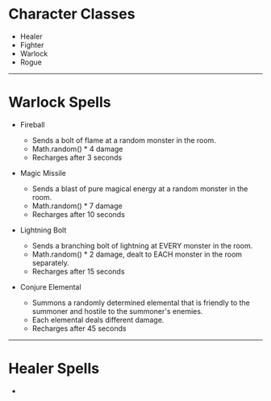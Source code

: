 # Character Classes

 - Healer
 - Fighter
 - Warlock
 - Rogue
---
# Warlock Spells

- Fireball
  - Sends a bolt of flame at a random monster in the room.
  - Math.random() * 4 damage
  - Recharges after 3 seconds

- Magic Missile
  - Sends a blast of pure magical energy at a random monster in the room.
  - Math.random() * 7 damage
  - Recharges after 10 seconds
 
- Lightning Bolt
  - Sends a branching bolt of lightning at EVERY monster in the room.
  - Math.random() * 2 damage, dealt to EACH monster in the room separately.
  - Recharges after 15 seconds
  
- Conjure Elemental
  - Summons a randomly determined elemental that is friendly to the summoner and hostile to the summoner's enemies.
  - Each elemental deals different damage.
  - Recharges after 45 seconds
---
# Healer Spells

- 
 